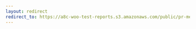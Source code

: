 ```yaml
---
layout: redirect
redirect_to: https://a8c-woo-test-reports.s3.amazonaws.com/public/pr-merge/40755/api/index.html
---
```

